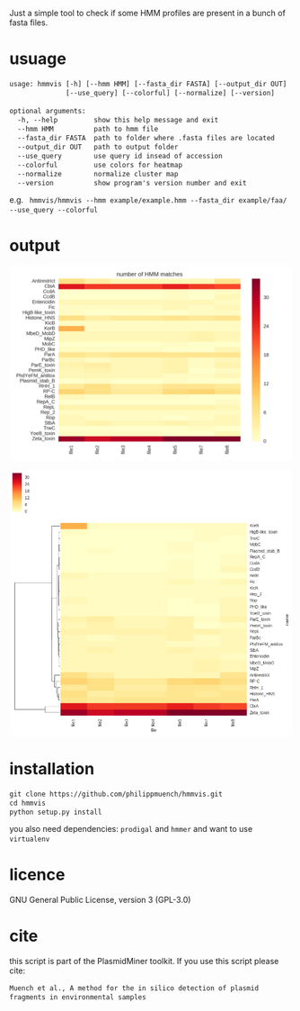 Just a simple tool to check if some HMM profiles are present in a bunch of fasta files.

# usuage

```
usage: hmmvis [-h] [--hmm HMM] [--fasta_dir FASTA] [--output_dir OUT]
              [--use_query] [--colorful] [--normalize] [--version]

optional arguments:
  -h, --help         show this help message and exit
  --hmm HMM          path to hmm file
  --fasta_dir FASTA  path to folder where .fasta files are located
  --output_dir OUT   path to output folder
  --use_query        use query id insead of accession
  --colorful         use colors for heatmap
  --normalize        normalize cluster map
  --version          show program's version number and exit
```

e.g. ` hmmvis/hmmvis --hmm example/example.hmm --fasta_dir example/faa/ --use_query --colorful`

# output
![alt text](heatmap.png "example heatmap")

![alt text](cluster.png "example clustermap")

# installation

```
git clone https://github.com/philippmuench/hmmvis.git
cd hmmvis
python setup.py install
```

you also need dependencies: `prodigal` and `hmmer` and want to use `virtualenv`

# licence
GNU General Public License, version 3 (GPL-3.0)


# cite
this script is part of the PlasmidMiner toolkit. If you use this script please cite:

```
Muench et al., A method for the in silico detection of plasmid fragments in environmental samples
```
